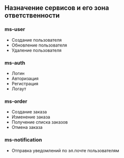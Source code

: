 ## Назначение сервисов и его зона ответственности

### ms-user
- Создание пользователя
- Обновление пользователя
- Удаление пользователя

### ms-auth
- Логин
- Авторизация
- Регистрация
- Логаут

### ms-order
- Создание заказа
- Изменение заказа
- Получение списка заказов
- Отмена заказа

### ms-notification
- Отправка уведомлений по эл.почте пользователям